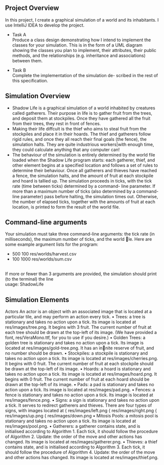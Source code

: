 ## Project Overview
In this project, I create a graphical simulation of a world and its inhabitants. I use IntelliJ IDEA to develop the project.

* Task A </br>
Produce a class design demonstrating how I intend to
implement the classes for your simulation. This is in the form of a UML diagram showing
the classes you plan to implement, their attributes, their public methods, and the relationships (e.g.
inheritance and associations) between them. 

* Task B </br>
Complete the implementation of the simulation de-
scribed in the rest of this specification.

## Simulation Overview
* Shadow Life is a graphical simulation of a world inhabited by creatures called gatherers. Their
purpose in life is to gather fruit from the trees, and deposit them at stockpiles. Once they have
gathered all the fruit from their trees, they rest in front of fences. 
* Making their life diffcult is the thief who aims to steal fruit from the stockpiles and place it in
their hoards. The thief and gatherers follow rigid rules, and once they all reach their final goals (the
fence), the simulation halts. They are quite industrious workers|with enough time, they could
calculate anything that any computer can!
* The behaviour of the simulation is entirely determined by the world file loaded when the Shadow
Life program starts: each gatherer, thief, and other element begins at a specified location and
follows a set of rules to determine their behaviour. Once all gatherers and thieves have reached a
fence, the simulation halts, and the amount of fruit at each stockpile and hoard is tallied up. The
simulation proceeds in ticks, with the tick rate (time between ticks) determined by a command-
line parameter. If more than a maximum number of ticks (also determined by a command-line
parameter) pass before halting, the simulation times out. Otherwise, the number of elapsed ticks,
together with the amounts of fruit at each location, is printed to form the result of the world file.</br>

## Command-line arguments
Your simulation must take three command-line arguments: the tick rate (in milliseconds), the
maximum number of ticks, and the world le. Here are some example argument lists for the
program: </br>
* 500 100 res/worlds/harvest.csv
* 100 1000 res/worlds/sum.csv
</br>
If more or fewer than 3 arguments are provided, the simulation should print (to the terminal)
the line </br>
usage: ShadowLife <tick rate> <max ticks> <world file> </br>
  
## Simulation Elements
Actors
An actor is an object with an associated image that is located at a particular tile, and may perform
an action every tick.
• Trees: a tree is stationary and takes no action upon a tick. Its image is located at
res/images/tree.png. It begins with 3 fruit. The current number of fruit at each tree
should be drawn at the top-left of its image. (We have provided a font, res/VeraMono.ttf,
for you to use if you desire.)
• Golden Trees: a golden tree is stationary and takes no action upon a tick. Its image is
located at res/images/gold-tree.png. It has an innite reserve of fruit, and no number
should be drawn.
• Stockpiles: a stockpile is stationary and takes no action upon a tick. Its image is located
at res/images/cherries.png. It begins with 0 fruit. The current number of fruit at each
stockpile should be drawn at the top-left of its image.
• Hoards: a hoard is stationary and takes no action upon a tick. Its image is located at
res/images/hoard.png. It begins with 0 fruit. The current number of fruit at each hoard
should be drawn at the top-left of its image.
• Pads: a pad is stationary and takes no action upon a tick. Its image is located at
res/images/pad.png.
• Fences: a fence is stationary and takes no action upon a tick. Its image is located at
res/images/fence.png.
• Signs: a sign is stationary and takes no action upon a tick. It serves to redirect gatherers
and thieves. There are four types of signs, with images located at
{ res/images/left.png
{ res/images/right.png
{ res/images/up.png
{ res/images/down.png
• Mitosis Pools: a mitosis pool is stationary and takes no action upon a tick. Its image is
located at res/images/pool.png.
• Gatherers: a gatherer contains state, and is initialised according to Algorithm 1. Each tick,
it should follow the procedure of Algorithm 2. Update: the order of the move and other
actions has changed. Its image is located at res/images/gatherer.png.
• Thieves: a thief contains state, and is initialised according to Algorithm 3. Each tick, it
should follow the procedure of Algorithm 4. Update: the order of the move and other actions
has changed. Its image is located at res/images/thief.png.

